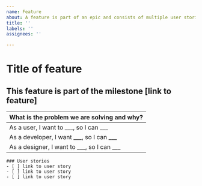 ```yaml
---
name: Feature
about: A feature is part of an epic and consists of multiple user stories
title: ''
labels: ''
assignees: ''

---
```


# Title of feature
## This feature is part of the milestone [link to feature]

| <div align="left">**What is the problem we are solving and why?**  |
| ------------- |
|As a user, I want to ___, so I can ___| 
|As a developer, I want ___, so I can ___|
|As a designer, I want to ___, so I can ___| 

```[tasklist]
### User stories
- [ ] link to user story
- [ ] link to user story
- [ ] link to user story
```
